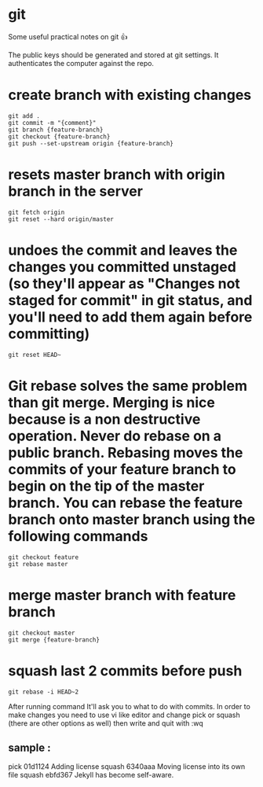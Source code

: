 # git
Some useful practical notes on git :+1:

The public keys should be generated and stored at git settings. 
It authenticates the computer against the repo.

# create branch with existing changes
```
git add .
git commit -m "{comment}"
git branch {feature-branch}
git checkout {feature-branch}
git push --set-upstream origin {feature-branch}
```

# resets master branch with origin branch in the server
```
git fetch origin
git reset --hard origin/master
```
# undoes the commit and leaves the changes you committed unstaged (so they'll appear as "Changes not staged for commit" in git status, and you'll need to add them again before committing)
```
git reset HEAD~
```

# Git rebase solves the same problem than git merge. Merging is nice because is a non destructive operation. Never do rebase on a public branch. Rebasing moves the commits of your feature branch to begin on the tip of the master branch. You can rebase the feature branch onto master branch using the following commands
```
git checkout feature
git rebase master
```

# merge master branch with feature branch
```
git checkout master
git merge {feature-branch}
```

# squash last 2 commits before push
```
git rebase -i HEAD~2
```

After running command It'll ask you to what to do with commits. In order to make changes you need to use vi like editor and change pick or squash (there are other options as well) then write and quit with :wq  

## sample : 
pick 01d1124 Adding license
squash 6340aaa Moving license into its own file
squash ebfd367 Jekyll has become self-aware.
